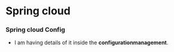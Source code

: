 # Spring cloud



### Spring cloud Config
- I am having details of it inside the **configurationmanagement**.